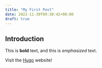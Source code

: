 ```yaml
---
title: "My First Post"
date: 2022-11-30T09:30:42+08:00
draft: true
---
```

## Introduction

This is **bold** text, and this is *emphasized* text.

Visit the [Hugo](https://gohugo.io) website!
